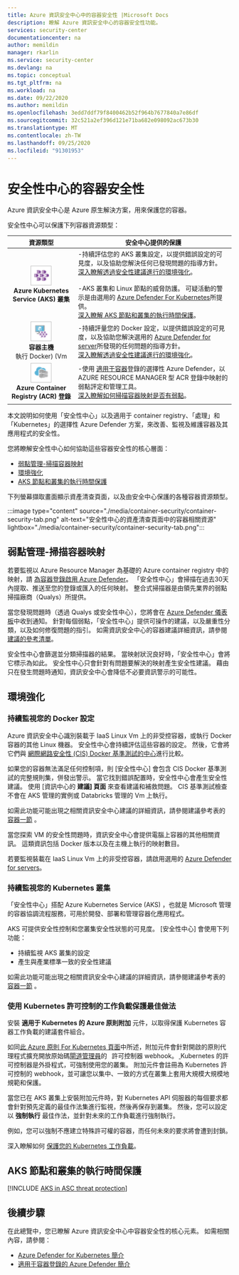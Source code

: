 ```yaml
---
title: Azure 資訊安全中心中的容器安全性 |Microsoft Docs
description: 瞭解 Azure 資訊安全中心的容器安全性功能。
services: security-center
documentationcenter: na
author: memildin
manager: rkarlin
ms.service: security-center
ms.devlang: na
ms.topic: conceptual
ms.tgt_pltfrm: na
ms.workload: na
ms.date: 09/22/2020
ms.author: memildin
ms.openlocfilehash: 3edd7ddf79f8400462b52f964b7677840a7e86df
ms.sourcegitcommit: 32c521a2ef396d121e71ba682e098092ac673b30
ms.translationtype: MT
ms.contentlocale: zh-TW
ms.lasthandoff: 09/25/2020
ms.locfileid: "91301953"
---
```

# <a name="container-security-in-security-center"></a>安全性中心的容器安全性

Azure 資訊安全中心是 Azure 原生解決方案，用來保護您的容器。

安全性中心可以保護下列容器資源類型：

| 資源類型 | 安全中心提供的保護 |
|:--------------------:|-----------|
| ![Kubernetes 服務](./media/security-center-virtual-machine-recommendations/icon-kubernetes-service-rec.png)<br>**Azure Kubernetes Service (AKS) 叢集** | -持續評估您的 AKS 叢集設定，以提供錯誤設定的可見度，以及協助您解決任何已發現問題的指導方針。<br>[深入瞭解透過安全性建議進行的環境強化](#environment-hardening)。<br><br>-AKS 叢集和 Linux 節點的威脅防護。 可疑活動的警示是由選用的  [Azure Defender For Kubernetes](defender-for-kubernetes-introduction.md)所提供。<br>[深入瞭解 AKS 節點和叢集的執行時間保護](#run-time-protection-for-aks-nodes-and-clusters)。|
| ![容器主機](./media/security-center-virtual-machine-recommendations/icon-container-host-rec.png)<br>**容器主機**<br>執行 Docker)  (Vm | -持續評量您的 Docker 設定，以提供錯誤設定的可見度，以及協助您解決選用的  [Azure Defender for server](defender-for-servers-introduction.md)所發現的任何問題的指導方針。<br>[深入瞭解透過安全性建議進行的環境強化](#environment-hardening)。|
| ![Container registry](./media/security-center-virtual-machine-recommendations/icon-container-registry-rec.png)<br>**Azure Container Registry (ACR) 登錄** | -使用 [適用于容器](defender-for-container-registries-introduction.md)登錄的選擇性 Azure Defender，以 AZURE RESOURCE MANAGER 型 ACR 登錄中映射的弱點評定和管理工具。<br>[深入瞭解如何掃描容器映射是否有弱點](#vulnerability-management---scanning-container-images)。 |
|||

本文說明如何使用「安全性中心」以及適用于 container registry、「處理」和「Kubernetes」的選擇性 Azure Defender 方案，來改善、監視及維護容器及其應用程式的安全性。

您將瞭解安全性中心如何協助這些容器安全性的核心層面：

- [弱點管理-掃描容器映射](#vulnerability-management---scanning-container-images)
- [環境強化](#environment-hardening)
- [AKS 節點和叢集的執行時間保護](#run-time-protection-for-aks-nodes-and-clusters)

下列螢幕擷取畫面顯示資產清查頁面，以及由安全中心保護的各種容器資源類型。

:::image type="content" source="./media/container-security/container-security-tab.png" alt-text="安全性中心的資產清查頁面中的容器相關資源" lightbox="./media/container-security/container-security-tab.png":::

## <a name="vulnerability-management---scanning-container-images"></a>弱點管理-掃描容器映射

若要監視以 Azure Resource Manager 為基礎的 Azure container registry 中的映射，請 [為容器登錄啟用 Azure Defender](defender-for-container-registries-introduction.md)。 「安全性中心」會掃描在過去30天內提取、推送至您的登錄或匯入的任何映射。 整合式掃描器是由領先業界的弱點掃描廠商（Qualys）所提供。

當您發現問題時（透過 Qualys 或安全性中心），您將會在 [Azure Defender 儀表板](azure-defender-dashboard.md)中收到通知。 針對每個弱點，「安全性中心」提供可操作的建議，以及嚴重性分類，以及如何修復問題的指引。 如需資訊安全中心的容器建議詳細資訊，請參閱 [建議的參考清單](recommendations-reference.md#recs-containers)。

安全性中心會篩選並分類掃描器的結果。 當映射狀況良好時，「安全性中心」會將它標示為如此。 安全性中心只會針對有問題要解決的映射產生安全性建議。 藉由只在發生問題時通知，資訊安全中心會降低不必要資訊警示的可能性。

## <a name="environment-hardening"></a>環境強化

### <a name="continuous-monitoring-of-your-docker-configuration"></a>持續監視您的 Docker 設定

Azure 資訊安全中心識別裝載于 IaaS Linux Vm 上的非受控容器，或執行 Docker 容器的其他 Linux 機器。 安全性中心會持續評估這些容器的設定。 然後，它會將它們與 [網際網路安全性 (CIS) Docker 基準測試的中心](https://www.cisecurity.org/benchmark/docker/)進行比較。

如果您的容器無法滿足任何控制項，則 [安全性中心] 會包含 CIS Docker 基準測試的完整規則集，併發出警示。 當它找到錯誤配置時，安全性中心會產生安全性建議。 使用 [資訊中心的 **建議] 頁面** 來查看建議和補救問題。 CIS 基準測試檢查不會在 AKS 管理的實例或 Databricks 管理的 Vm 上執行。

如需此功能可能出現之相關資訊安全中心建議的詳細資訊，請參閱建議參考表的 [容器一節](recommendations-reference.md#recs-containers) 。

當您探索 VM 的安全性問題時，資訊安全中心會提供電腦上容器的其他相關資訊。 這類資訊包括 Docker 版本以及在主機上執行的映射數目。 

若要監視裝載在 IaaS Linux Vm 上的非受控容器，請啟用選用的 [Azure Defender for servers](defender-for-servers-introduction.md)。


### <a name="continuous-monitoring-of-your-kubernetes-clusters"></a>持續監視您的 Kubernetes 叢集
「安全性中心」搭配 Azure Kubernetes Service (AKS) ，也就是 Microsoft 管理的容器協調流程服務，可用於開發、部署和管理容器化應用程式。

AKS 可提供安全性控制和您叢集安全性狀態的可見度。 [安全性中心] 會使用下列功能：
* 持續監視 AKS 叢集的設定
* 產生與產業標準一致的安全性建議

如需此功能可能出現之相關資訊安全中心建議的詳細資訊，請參閱建議參考表的 [容器一節](recommendations-reference.md#recs-containers) 。

###  <a name="workload-protection-best-practices-using-kubernetes-admission-control"></a>使用 Kubernetes 許可控制的工作負載保護最佳做法

安裝  **適用于 Kubernetes 的 Azure 原則附加** 元件，以取得保護 Kubernetes 容器工作負載的建議套件組合。

如同[此 Azure 原則 For Kubernetes 頁面](../governance/policy/concepts/policy-for-kubernetes.md)中所述，附加元件會針對開啟的原則代理程式擴充開放原始碼[閘道管理員](https://github.com/open-policy-agent/gatekeeper)的   許可控制器 webhook。 [ ](https://www.openpolicyagent.org/) Kubernetes 的許可控制器是外掛程式，可強制使用您的叢集。 附加元件會註冊為 Kubernetes 許可控制的 webhook，並可讓您以集中、一致的方式在叢集上套用大規模大規模地規範和保護。 

當您已在 AKS 叢集上安裝附加元件時，對 Kubernetes API 伺服器的每個要求都會針對預先定義的最佳作法集進行監視，然後再保存到叢集。 然後，您可以設定以 **強制執行** 最佳作法，並針對未來的工作負載進行強制執行。 

例如，您可以強制不應建立特殊許可權的容器，而任何未來的要求將會遭到封鎖。

深入瞭解如何 [保護您的 Kubernetes 工作負載](kubernetes-workload-protections.md)。


## <a name="run-time-protection-for-aks-nodes-and-clusters"></a>AKS 節點和叢集的執行時間保護

[!INCLUDE [AKS in ASC threat protection](../../includes/security-center-azure-kubernetes-threat-protection.md)]



## <a name="next-steps"></a>後續步驟

在此總覽中，您已瞭解 Azure 資訊安全中心中容器安全性的核心元素。 如需相關內容，請參閱：

- [Azure Defender for Kubernetes 簡介](defender-for-kubernetes-introduction.md)
- [適用于容器登錄的 Azure Defender 簡介](defender-for-container-registries-introduction.md)